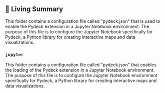 

<!-- Living README Summary -->
## 🌳 Living Summary

This folder contains a configuration file called "pydeck.json" that is used to enable the Pydeck extension in a Jupyter Notebook environment. The purpose of this file is to configure the Jupyter Notebook specifically for Pydeck, a Python library for creating interactive maps and data visualizations.


### `jupyter`

This folder contains a configuration file called "pydeck.json" that enables the loading of the Pydeck extension in a Jupyter Notebook environment. The purpose of this file is to configure the Jupyter Notebook environment specifically for Pydeck, a Python library for creating interactive maps and data visualizations.

<!-- Living README Summary -->